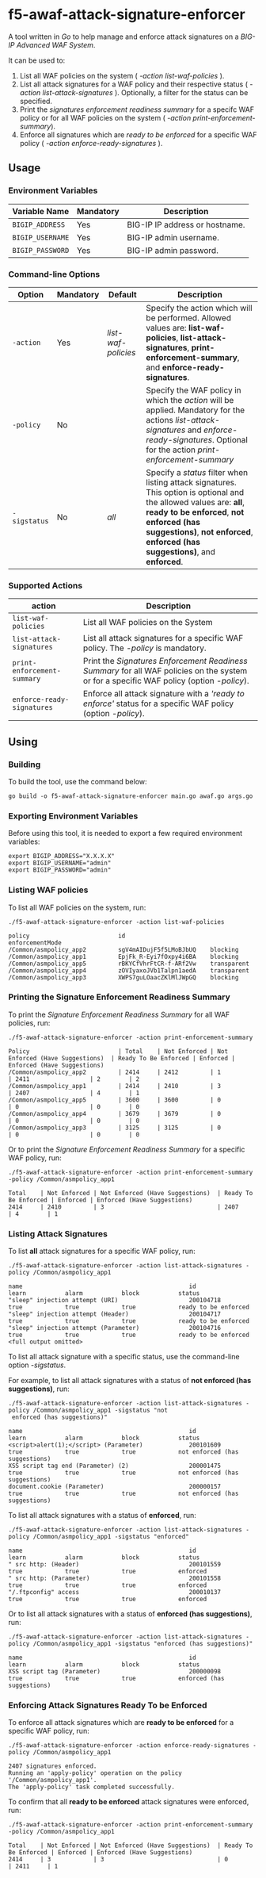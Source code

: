 # f5-awaf-attack-signature-enforcer

A tool written in *Go* to help manage and enforce attack signatures on a *BIG-IP Advanced WAF System*. 

It can be used to:

1. List all WAF policies on the system ( *-action list-waf-policies* ). 
2. List all attack signatures for a WAF policy and their respective status ( *-action list-attack-signatures* ). Optionally, a filter for the status can be specified. 
3. Print the *signatures enforcement readiness summary* for a specifc WAF policy or for all WAF policies on the system ( *-action print-enforcement-summary*).
4. Enforce all signatures which are *ready to be enforced* for a specific WAF policy ( *-action enforce-ready-signatures* ).

## Usage 

### Environment Variables

|  Variable Name  | Mandatory |          Description            |
|-----------------|-----------|---------------------------------|
| `BIGIP_ADDRESS` |    Yes    | BIG-IP IP address or hostname.   |
| `BIGIP_USERNAME`|    Yes    | BIG-IP admin username.           |
| `BIGIP_PASSWORD`|    Yes    | BIG-IP admin password.           |

### Command-line Options

|    Option   | Mandatory |        Default       |         Description            |
|-------------|-----------|----------------------|--------------------------------|
| `-action`   |    Yes    | *list-waf-policies*  | Specify the action which will be performed. Allowed values are: **list-waf-policies**, **list-attack-signatures**, **print-enforcement-summary**, and **enforce-ready-signatures**. |
| `-policy`   |    No     |                      | Specify the WAF policy in which the *action* will be applied. Mandatory for the actions *list-attack-signatures* and *enforce-ready-signatures*. Optional for the action *print-enforcement-summary* |
| `-sigstatus`|    No     |        *all*         |Specify a *status* filter when listing attack signatures. This option is optional and the allowed values are: **all**, **ready to be enforced**, **not enforced (has suggestions)**, **not enforced**, **enforced (has suggestions)**, and **enforced**. |

### Supported Actions

|            action          |         Description            |
|----------------------------|--------------------------------|
| `list-waf-policies`        | List all WAF policies on the System |
| `list-attack-signatures`   | List all attack signatures for a specific WAF policy. The *-policy* is mandatory. |
| `print-enforcement-summary`| Print the *Signatures Enforcement Readiness Summary* for all WAF policies on the system or for a specific WAF policy (option *-policy*). |
| `enforce-ready-signatures` | Enforce all attack signature with a *'ready to enforce'* status for a specific WAF policy (option *-policy*).|

## Using

### Building

To build the tool, use the command below:

```
go build -o f5-awaf-attack-signature-enforcer main.go awaf.go args.go
```

### Exporting Environment Variables

Before using this tool, it is needed to export a few required environment variables:

```
export BIGIP_ADDRESS="X.X.X.X"
export BIGIP_USERNAME="admin"
export BIGIP_PASSWORD="admin"
```

### Listing WAF policies

To list all WAF policies on the system, run:

```
./f5-awaf-attack-signature-enforcer -action list-waf-policies
```
```
policy                         id                        enforcementMode     
/Common/asmpolicy_app2         sgV4mAIDujF5f5LMoBJbUQ    blocking            
/Common/asmpolicy_app1         EpjFk_R-Eyi7fOxpy4i6BA    blocking            
/Common/asmpolicy_app5         rBKYCfVhrFtCR-f-ARf2Vw    transparent         
/Common/asmpolicy_app4         zOVIyaxoJVb1Talpn1aedA    transparent         
/Common/asmpolicy_app3         XWPS7guLOaacZKlMlJWpGQ    blocking            
```

### Printing the Signature Enforcement Readiness Summary

To print the *Signature Enforcement Readiness Summary* for all WAF policies, run:

```
./f5-awaf-attack-signature-enforcer -action print-enforcement-summary
```
```
Policy                         | Total    | Not Enforced | Not Enforced (Have Suggestions)  | Ready To Be Enforced | Enforced | Enforced (Have Suggestions)   
/Common/asmpolicy_app2         | 2414     | 2412         | 1                                | 2411                 | 2        | 2                             
/Common/asmpolicy_app1         | 2414     | 2410         | 3                                | 2407                 | 4        | 1                             
/Common/asmpolicy_app5         | 3600     | 3600         | 0                                | 0                    | 0        | 0                             
/Common/asmpolicy_app4         | 3679     | 3679         | 0                                | 0                    | 0        | 0                             
/Common/asmpolicy_app3         | 3125     | 3125         | 0                                | 0                    | 0        | 0                             
```

Or to print the *Signature Enforcement Readiness Summary* for a specific WAF policy, run:

```
./f5-awaf-attack-signature-enforcer -action print-enforcement-summary -policy /Common/asmpolicy_app1
```
```
Total    | Not Enforced | Not Enforced (Have Suggestions)  | Ready To Be Enforced | Enforced | Enforced (Have Suggestions)   
2414     | 2410         | 3                                | 2407                 | 4        | 1     
```

### Listing Attack Signatures

To list **all** attack signatures for a specific WAF policy, run: 

```
./f5-awaf-attack-signature-enforcer -action list-attack-signatures -policy /Common/asmpolicy_app1
```
```
name                                               id                   learn           alarm           block           status                   
"sleep" injection attempt (URI)                    200104718            true            true            true            ready to be enforced     
"sleep" injection attempt (Header)                 200104717            true            true            true            ready to be enforced     
"sleep" injection attempt (Parameter)              200104716            true            true            true            ready to be enforced  
<full output omitted>
```

To list all attack signature with a specific status, use the command-line option *-sigstatus*. 

For example, to list all attack signatures with a status of **not enforced (has suggestions)**, run:

```
./f5-awaf-attack-signature-enforcer -action list-attack-signatures -policy /Common/asmpolicy_app1 -sigstatus "not
 enforced (has suggestions)"
 ```
 ```
name                                               id                   learn           alarm           block           status                   
<script>alert(1);</script> (Parameter)             200101609            true            true            true            not enforced (has suggestions)
XSS script tag end (Parameter) (2)                 200001475            true            true            true            not enforced (has suggestions)
document.cookie (Parameter)                        200000157            true            true            true            not enforced (has suggestions)
```

To list all attack signatures with a status of **enforced**, run:

```
./f5-awaf-attack-signature-enforcer -action list-attack-signatures -policy /Common/asmpolicy_app1 -sigstatus "enforced"
```
```
name                                               id                   learn           alarm           block           status                   
" src http: (Header)                               200101559            true            true            true            enforced                 
" src http: (Parameter)                            200101558            true            true            true            enforced                 
"/.ftpconfig" access                               200010137            true            true            true            enforced            
```

Or to list all attack signatures with a status of **enforced (has suggestions)**, run:

```
./f5-awaf-attack-signature-enforcer -action list-attack-signatures -policy /Common/asmpolicy_app1 -sigstatus "enforced (has suggestions)"
```
```
name                                               id                   learn           alarm           block           status                   
XSS script tag (Parameter)                         200000098            true            true            true            enforced (has suggestions)
```

### Enforcing Attack Signatures Ready To be Enforced

To enforce all attack signatures which are **ready to be enforced** for a specific WAF policy, run:

```
./f5-awaf-attack-signature-enforcer -action enforce-ready-signatures -policy /Common/asmpolicy_app1
```
```
2407 signatures enforced.
Running an 'apply-policy' operation on the policy '/Common/asmpolicy_app1'.
The 'apply-policy' task completed successfully.
```

To confirm that all **ready to be enforced** attack signatures were enforced, run:

```
./f5-awaf-attack-signature-enforcer -action print-enforcement-summary -policy /Common/asmpolicy_app1
```
```
Total    | Not Enforced | Not Enforced (Have Suggestions)  | Ready To Be Enforced | Enforced | Enforced (Have Suggestions)   
2414     | 3            | 3                                | 0                    | 2411     | 1                             
```

